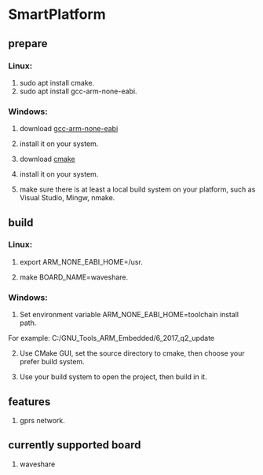 # SmartPlatform

## prepare

### Linux:

1. sudo apt install cmake.
2. sudo apt install gcc-arm-none-eabi.

### Windows:

1. download [gcc-arm-none-eabi](https://developer.arm.com/open-source/gnu-toolchain/gnu-rm/downloads)

2. install it on your system.

3. download [cmake](https://cmake.org/download)

4. install it on your system.

5. make sure there is at least a local build system on your platform, such as Visual Studio, Mingw, nmake.

## build

### Linux:

1. export ARM_NONE_EABI_HOME=/usr.

2. make BOARD_NAME=waveshare.

### Windows:

1. Set environment variable ARM_NONE_EABI_HOME=toolchain install path.

For example: C:/GNU_Tools_ARM_Embedded/6_2017_q2_update

2. Use CMake GUI, set the source directory to cmake, then choose your prefer build system.

3. Use your build system to open the project, then build in it.

## features

1. gprs network.

## currently supported board

1. waveshare

